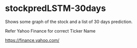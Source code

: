 # stockpredLSTM-30days
Shows some graph of the stock and a list of 30 days prediction.

Refer Yahoo Finance for  correct Ticker Name

https://finance.yahoo.com/
